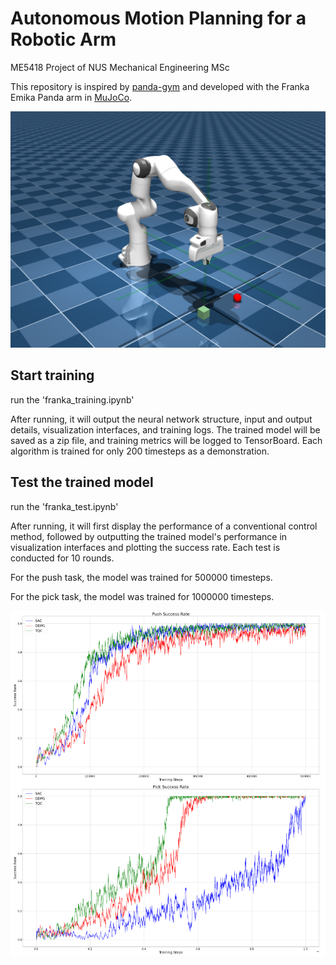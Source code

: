 # Autonomous Motion Planning for a Robotic Arm

ME5418 Project of NUS Mechanical Engineering MSc

This repository is inspired by [panda-gym](https://github.com/qgallouedec/panda-gym.git) and developed with the Franka Emika Panda arm in [MuJoCo](https://github.com/google-deepmind/mujoco_menagerie).

![training environment](Picture/env.png)

## Start training

run the 'franka_training.ipynb'

After running, it will output the neural network structure, input and output details, visualization interfaces, and training logs. The trained model will be saved as a zip file, and training metrics will be logged to TensorBoard. Each algorithm is trained for only 200 timesteps as a demonstration.

## Test the trained model

run the 'franka_test.ipynb'

After running, it will first display the performance of a conventional control method, followed by outputting the trained model's performance in visualization interfaces and plotting the success rate. Each test is conducted for 10 rounds.

For the push task, the model was trained for 500000 timesteps.

For the pick task, the model was trained for 1000000 timesteps.

![training result](Picture/result.png)

